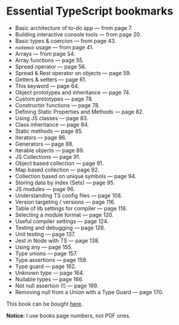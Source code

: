 # Essential TypeScript bookmarks
* Basic architecture of to-do app — from page 7.
* Building interactive console tools — from page 20.
* Basic types & coercion — from page 43.
* `nodemon` usage — from page 41.
* Arrays — from page 54.
* Array functions — page 55.
* Spread operator — page 56.
* Spread & Rest operator on objects — page 59.
* Getters & setters — page 61.
* This keyword — page 64.
* Object prototypes and inheritance — page 74.
* Custom prototypes — page 78.
* Constructor functions — page 78.
* Defining Static Properties and Methods — page 82.
* Using JS classes — page 83.
* Class inheritance — page 84.
* Static methods — page 85.
* Iterators — page 86.
* Generators — page 88.
* Iterable objects — page 89. 
* JS Collections — page 91.
* Object based collection — page 91.
* Map based collection — page 92.
* Collection based on unique symbols — page 94.
* Storing data by index (Sets) — page 95.
* JS modules — page 96.
* Understanding TS config files — page 108.
* Version targeting / versions — page 116.
* Table of lib settings for compiler — page 118.
* Selecting a module format — page 120.
* Useful compiler settings — page 124.
* Testing and debugging — page 128.
* Unit testing — page 137.
* Jest in Node with TS — page 138.
* Using any — page 155.
* Type unions — page 157.
* Type assertions — page 159.
* Type guard — page 162.
* Unknown type — page 164.
* Nullable types — page 166.
* Not null assertion (!) — page 169.
* Removing null from a Union with a Type Guard — page 170.

 
This book can be bought [here](https://www.apress.com/gp/book/9781484270103).

__Notice__: I use books page numbers, not PDF ones. 


